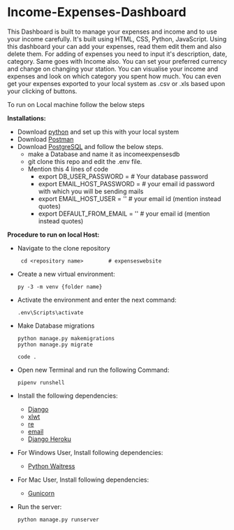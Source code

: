 # Income-Expenses-Dashboard
This Dashboard is built to manage your expenses and income and to use your income carefully. It's built using HTML, CSS, Python, JavaScript. 
Using this dashboard your can add your expenses, read them edit them and also delete them. For adding of expenses you need to input it's description, date, category.
Same goes with Income also. You can set your preferred currency and change on changing your station. 
You can visualise your income and expenses and look on which category you spent how much. 
You can even get your expenses exported to your local system as .csv or .xls based upon your clicking of buttons. 

To run on Local machine follow the below steps<br>

<strong>Installations:</strong>
- Download [python](https://www.python.org/downloads/) and set up this with your local system
- Download [Postman](https://subscription.packtpub.com/book/web_development/9781838983994/1/ch01lvl1sec13/postman)
- Download [PostgreSQL](https://www.pgadmin.org/) and follow the below steps.
   - make a Database and name it as incomeexpensesdb
   - git clone this repo and edit the .env file.
   - Mention this 4 lines of code
      - export DB_USER_PASSWORD =                # Your database password
      - export EMAIL_HOST_PASSWORD =             # your email id password with which you will be sending mails
      - export EMAIL_HOST_USER =  ''               # your email id (mention instead quotes)
      - export DEFAULT_FROM_EMAIL = ''             # your email id (mention instead quotes)


<strong>Procedure to run on local Host:</strong>

- Navigate to the clone repository 
   ```
    cd <repository name>        # expenseswebsite 
   ```

- Create a new virtual environment:
   ```
   py -3 -m venv {folder name}
   ```
   
- Activate the environment and enter the next command: 

   ```
   .env\Scripts\activate
   ```
   
- Make Database migrations
   ```
   python manage.py makemigrations
   python manage.py migrate
   ```
   
   ```
   code .
   ```

- Open new Terminal and run the following Command:

   ```
   pipenv runshell
   ```
   
- Install the following dependencies:
   - [Django](https://www.djangoproject.com/download/)
   - [xlwt](https://pypi.org/project/xlwt/)
   - [re](https://pypi.org/project/regex/)
   - [email](https://docs.python.org/3/library/email.examples.html)
   - [Django Heroku](https://devcenter.heroku.com/articles/django-app-configuration)
   
- For Windows User, Install following dependencies:
   - [Python Waitress](https://pypi.org/project/waitress/)
- For Mac User, Install following dependencies:
   - [Gunicorn](https://gunicorn.org/)

- Run the server:
   ```
   python manage.py runserver
   ```
